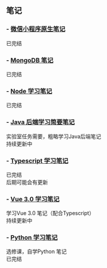## 笔记

### - [微信小程序原生笔记](/notes/原生笔记.md)  
已完结

### - [MongoDB 笔记](/notes/MongoDB.md)
已完结

### - [Node 学习笔记](/notes/node.md)
已完结  

### - [Java 后端学习简要笔记](/notes/Java_backend.md)
实验室任务需要，粗略学习Java后端笔记  
持续更新中

### - [Typescript 学习笔记](/notes/Typescript.md)
已完结  
后期可能会有更新  

### - [Vue 3.0 学习笔记](/notes/Vue3.x_with_typescript.md)
学习Vue 3.0 笔记（配合Typescript）  
持续更新中  

### - [Python 学习笔记](/notes/Python.md)
选修课，自学Python 笔记   
已完结